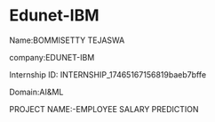 # Edunet-IBM
Name:BOMMISETTY TEJASWA

company:EDUNET-IBM

Internship ID: INTERNSHIP_17465167156819baeb7bffe

Domain:AI&ML

PROJECT NAME:-EMPLOYEE SALARY PREDICTION
